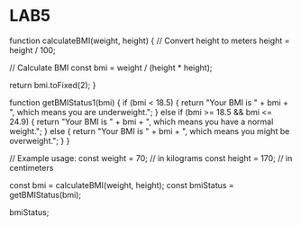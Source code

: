 # LAB5
function calculateBMI(weight, height) {
  // Convert height to meters
  height = height / 100;

  // Calculate BMI
  const bmi = weight / (height * height);

  return bmi.toFixed(2);
}

function getBMIStatus1(bmi) {
  if (bmi < 18.5) {
    return "Your BMI is " + bmi + ", which means you are underweight.";
  } else if (bmi >= 18.5 && bmi <= 24.9) {
    return "Your BMI is " + bmi + ", which means you have a normal weight.";
  } else {
    return "Your BMI is " + bmi + ", which means you might be overweight.";
  }
}

// Example usage:
const weight = 70; // in kilograms
const height = 170; // in centimeters

const bmi = calculateBMI(weight, height);
const bmiStatus = getBMIStatus(bmi);

bmiStatus;
